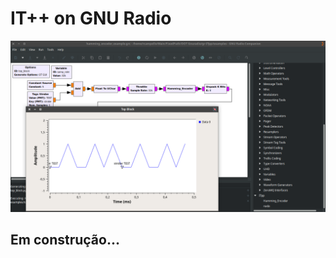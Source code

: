 IT++ on GNU Radio
=============================

![Overview](/README_overview.png)

Em construção...
----------------
